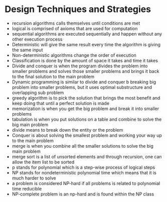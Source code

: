 # Design Techniques and Strategies
* recursion algorithms calls themselves until conditions are met
* logical is comprised of axioms that are used for computation
* sequential algorithms are executed sequentially and happen without any other execution process
* Deterministic will give the same result every time the algorithm is giving the same input
* Non-deterministic algorithms change the order of execution
* Classification is done by the amount of space it takes and time it takes
* Divide and conquer is when the program divides the problem into smaller problems and solves those smaller problems and brings it back to the final solution to the main problem
* Dynamic programming is similar to divide and conquer b breaking big problem into smaller problems, but it uses optimal substructure and overlapping sub problem
* greedy algorithm is to pick the solution that brings the most benefit and keep doing that until a perfect solution is made
* memorization is when you get the big problem and break it into smaller problems
* tabulation is when you put solutions on a table and combine to solve the big main problem
* divide means to break down the entity or the problem
* Conquer is about solving the smallest problem and working your way up to the main problem
* merge is when you combine all the smaller solutions to solve the big main problem
* merge sort is a list of unsorted elements and through recursion, one can allow the item list to be sorted
* p stands for polynomial which is a step-wise process of logical steps
* NP stands for nondeterministic polynomial time which means that it is much harder to solve
* a problem is considered NP-hard if all problems is related to polynomial time reducible
* NP-complete problem is an np-hard and is found within the NP class
